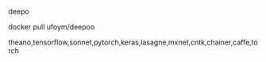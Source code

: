 deepo 

docker pull ufoym/deepoo

theano,tensorflow,sonnet,pytorch,keras,lasagne,mxnet,cntk,chainer,caffe,torch


